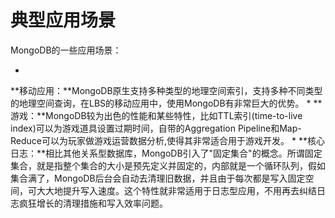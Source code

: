 # **典型应用场景**

MongoDB的一些应用场景：

* 
**移动应用：**MongoDB原生支持多种类型的地理空间索引，支持多种不同类型的地理空间查询，在LBS的移动应用中，使用MongoDB有非常巨大的优势。
* 
**游戏：**MongoDB较为出色的性能和某些特性，比如TTL索引(time-to-live index)可以为游戏道具设置过期时间，自带的Aggregation Pipeline和Map-Reduce可以为玩家做游戏运营数据分析,使得其非常适合用于游戏开发。
* 
**核心日志：**相比其他关系型数据库，MongoDB引入了"固定集合"的概念。所谓固定集合，就是指整个集合的大小是预先定义并固定的，内部就是一个循环队列，假如集合满了，MongoDB后台会自动去清理旧数据，并且由于每次都是写入固定空间，可大大地提升写入速度。这个特性就非常适用于日志型应用，不用再去纠结日志疯狂增长的清理措施和写入效率问题。
